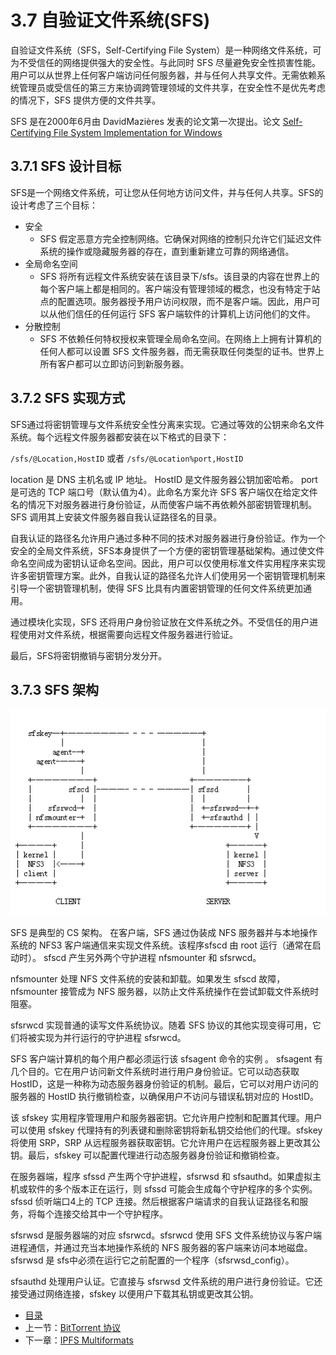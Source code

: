 # 3.7 自验证文件系统(SFS)

自验证文件系统（SFS，Self-Certifying File System）是一种网络文件系统，可为不受信任的网络提供强大的安全性。与此同时 SFS 尽量避免安全性损害性能。用户可以从世界上任何客户端访问任何服务器，并与任何人共享文件。无需依赖系统管理员或受信任的第三方来协调跨管理领域的文件共享，在安全性不是优先考虑的情况下，SFS 提供方便的文件共享。


SFS 是在2000年6月由 DavidMazières 发表的论文第一次提出。论文 [Self-Certifying File System Implementation for Windows](https://pdos.csail.mit.edu/papers/sfs:euresti-meng.pdf)


## 3.7.1 SFS 设计目标

SFS是一个网络文件系统，可让您从任何地方访问文件，并与任何人共享。SFS的设计考虑了三个目标：

+ 安全
	+ SFS 假定恶意方完全控制网络。它确保对网络的控制只允许它们延迟文件系统的操作或隐藏服务器的存在，直到重新建立可靠的网络通信。
+ 全局命名空间
	+ SFS 将所有远程文件系统安装在该目录下/sfs。该目录的内容在世界上的每个客户端上都是相同的。客户端没有管理领域的概念，也没有特定于站点的配置选项。服务器授予用户访问权限，而不是客户端。因此，用户可以从他们信任的任何运行 SFS 客户端软件的计算机上访问他们的文件。
+ 分散控制
	+ SFS 不依赖任何特权授权来管理全局命名空间。在网络上上拥有计算机的任何人都可以设置 SFS 文件服务器，而无需获取任何类型的证书。世界上所有客户都可以立即访问到新服务器。


## 3.7.2 SFS 实现方式

SFS通过将密钥管理与文件系统安全性分离来实现。它通过等效的公钥来命名文件系统。每个远程文件服务器都安装在以下格式的目录下： 

`/sfs/@Location,HostID`
或者
`/sfs/@Location%port,HostID`

location 是 DNS 主机名或 IP 地址。 HostID 是文件服务器公钥加密哈希。 port 是可选的 TCP 端口号（默认值为4）。此命名方案允许 SFS 客户端仅在给定文件名的情况下对服务器进行身份验证，从而使客户端不再依赖外部密钥管理机制。SFS 调用其上安装文件服务器自我认证路径名的目录。

自我认证的路径名允许用户通过多种不同的技术对服务器进行身份验证。作为一个安全的全局文件系统，SFS本身提供了一个方便的密钥管理基础架构。通过使文件命名空间成为密钥认证命名空间。因此，用户可以仅使用标准文件实用程序来实现许多密钥管理方案。此外，自我认证的路径名允许人们使用另一个密钥管理机制来引导一个密钥管理机制，使得 SFS 比具有内置密钥管理的任何文件系统更加通用。

通过模块化实现，SFS 还将用户身份验证放在文件系统之外。不受信任的用户进程使用对文件系统，根据需要向远程文件服务器进行验证。

最后，SFS将密钥撤销与密钥分发分开。

## 3.7.3 SFS 架构


![SFS](images/3.0-sfs.png)


SFS 是典型的 CS 架构。
在客户端，SFS 通过伪装成 NFS 服务器并与本地操作系统的 NFS3 客户端通信来实现文件系统。该程序sfscd 由 root 运行（通常在启动时）。 sfscd 产生另外两个守护进程 nfsmounter 和 sfsrwcd。

nfsmounter 处理 NFS 文件系统的安装和卸载。如果发生 sfscd 故障，nfsmounter 接管成为 NFS 服务器，以防止文件系统操作在尝试卸载文件系统时阻塞。

sfsrwcd 实现普通的读写文件系统协议。随着 SFS 协议的其他实现变得可用，它们将被实现为并行运行的守护进程 sfsrwcd。

SFS 客户端计算机的每个用户都必须运行该 sfsagent 命令的实例 。 sfsagent 有几个目的。它在用户访问新文件系统时进行用户身份验证。它可以动态获取 HostID，这是一种称为动态服务器身份验证的机制。最后，它可以对用户访问的服务器的 HostID 执行撤销检查，以确保用户不访问与错误私钥对应的 HostID。

该 sfskey 实用程序管理用户和服务器密钥。它允许用户控制和配置其代理。用户可以使用 sfskey 代理持有的列表键和删除密钥将新私钥交给他们的代理。sfskey 将使用 SRP，SRP 从远程服务器获取密钥。它允许用户在远程服务器上更改其公钥。最后，sfskey 可以配置代理进行动态服务器身份验证和撤销检查。

在服务器端，程序 sfssd 产生两个守护进程，sfsrwsd 和 sfsauthd。如果虚拟主机或软件的多个版本正在运行，则 sfssd 可能会生成每个守护程序的多个实例。 sfssd 侦听端口4上的 TCP 连接。然后根据客户端请求的自我认证路径名和服务，将每个连接交给其中一个守护程序。

sfsrwsd 是服务器端的对应 sfsrwcd。sfsrwcd 使用 SFS 文件系统协议与客户端进程通信，并通过充当本地操作系统的 NFS 服务器的客户端来访问本地磁盘。 sfsrwsd 是 sfs中必须在运行它之前配置的一个程序（sfsrwsd_config）。

sfsauthd 处理用户认证。它直接与 sfsrwsd 文件系统的用户进行身份验证。它还接受通过网络连接，sfskey 以便用户下载其私钥或更改其公钥。



- [目录](SUMMARY.md)
- 上一节：[BitTorrent 协议](03.6.md)
- 下一章：[IPFS Multiformats](04.0.md)